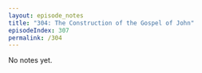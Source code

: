 ```yaml
---
layout: episode_notes
title: "304: The Construction of the Gospel of John"
episodeIndex: 307
permalink: /304
---
```

No notes yet.
